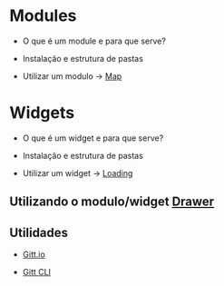 # Modules

- O que é um module e para que serve?

- Instalação e estrutura de pastas

- Utilizar um modulo -> [Map](https://github.com/appcelerator-modules/ti.map)

# Widgets

- O que é um widget e para que serve?

- Instalação e estrutura de pastas

- Utilizar um widget -> [Loading](https://github.com/FokkeZB/nl.fokkezb.loading)

## Utilizando o modulo/widget [Drawer](https://github.com/jasonkneen/nl.fokkezb.drawer)

## Utilidades

- [Gitt.io](http://gitt.io/)

- [Gitt CLI](http://gitt.io/cli)
